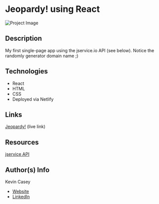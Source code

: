 # Jeopardy! using React

![Project Image](https://i.imgur.com/WhnmIWW.jpg)

## Description 

My first single-page app using the jservice.io API (see below). Notice the randomly generator domain name ;)

## Technologies
- React
- HTML
- CSS
- Deployed via Netlify

## Links

[Jeopardy!](https://keen-jennings-b93fdc.netlify.app/) (live link)

## Resources

[jservice API](https://jservice.io/)

## Author(s) Info
Kevin Casey
- [Website](https://kevinjcasey.com/)
- [LinkedIn](https://www.linkedin.com/in/kevin-j-casey/)
